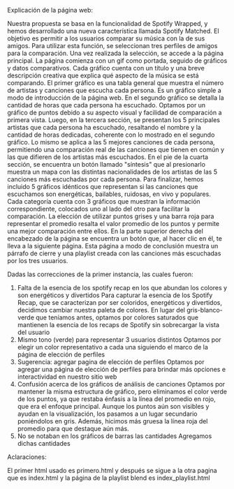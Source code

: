 Explicación de la página web:

Nuestra propuesta se basa en la funcionalidad de Spotify Wrapped, y hemos desarrollado una nueva característica llamada Spotify Matched. El objetivo es permitir a los usuarios comparar su música con la de sus amigos.
Para utilizar esta función, se seleccionan tres perfiles de amigos para la comparación. Una vez realizada la selección, se accede a la página principal. La página comienza con un gif como portada, seguido de gráficos y datos comparativos. Cada gráfico cuenta con un título y una breve descripción creativa que explica qué aspecto de la música se está comparando.
El primer gráfico es una tabla general que muestra el número de artistas y canciones que escucha cada persona. Es un gráfico simple a modo de introducción de la página web. En el segundo gráfico se detalla la cantidad de horas que cada persona ha escuchado. Optamos por un gráfico de puntos debido a su aspecto visual y facilidad de comparación a primera vista. Luego, en la tercera sección, se presentan los 5 principales artistas que cada persona ha escuchado, resaltando el nombre y la cantidad de horas dedicadas, coherente con lo mostrado en el segundo gráfico. Lo mismo se aplica a las 5 mejores canciones de cada persona, permitiendo una comparación real de las canciones que tienen en común y las que difieren de los artistas más escuchados.
En el pie de la cuarta sección, se encuentra un botón llamado "síntesis" que al presionarlo muestra un mapa con las distintas nacionalidades de los artistas de las 5 canciones más escuchadas por cada persona. Para finalizar, hemos incluido 5 gráficos idénticos que representan si las canciones que escuchamos son energéticas, bailables, ruidosas, en vivo y populares. Cada categoría cuenta con 3 gráficos que muestran la información correspondiente, colocados uno al lado del otro para facilitar la comparación. La elección de utilizar puntos grises y una barra roja para representar el promedio resalta el valor promedio de los puntos y permite una mejor comparación entre ellos.
En la parte superior derecha del encabezado de la página se encuentra un botón que, al hacer clic en él, te lleva a la siguiente página. Esta página a modo de conclusión muestra  un párrafo de cierre y una playlist creada con las canciones más escuchadas por los tres usuarios.

Dadas las correcciones de la primer instancia, las cuales fueron:

1. Falta de la esencia de los spotify recap en los que abundan los colores y son energéticos y divertidos
Para capturar la esencia de los Spotify Recap, que se caracterizan por ser coloridos, energéticos y divertidos, decidimos cambiar nuestra paleta de colores. En lugar del gris-blanco-verde que teníamos antes, optamos por colores saturados que mantienen la esencia de los recaps de Spotify sin sobrecargar la vista del usuario
2. Mismo tono (verde) para representar 3 usuarios distintos
Optamos por elegir un color representativo a cada una siguiendo el marco de la página de elección de perfiles
3. Sugerencia: agregar pagina de elección de perfiles
Optamos por agregar una página de elección de perfiles para brindar más opciones e interactividad en nuestro sitio web
4. Confusión acerca de los gráficos de análisis de canciones
Optamos por mantener la misma estructura de gráfico, pero eliminamos el color verde de los puntos, ya que restaba énfasis a la línea del promedio en rojo, que era el enfoque principal. Aunque los puntos aún son visibles y ayudan en la visualización, los pasamos a un lugar secundario poniéndolos en gris. Además, hicimos más gruesa la línea roja del promedio para que destaque aún más.
5. No se notaban en los gráficos de barras las cantidades
Agregamos dichas cantidades

Aclaraciones:

El primer html usado es primero.html y después se sigue a la otra pagina que es index.html y la página de la playlist blend es index_playlist.html
